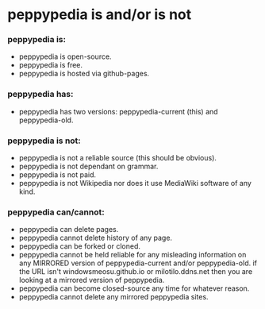 # peppypedia is and/or is not
### peppypedia is:
* peppypedia is open-source.
* peppypedia is free.
* peppypedia is hosted via github-pages.
### peppypedia has:
* peppypedia has two versions: peppypedia-current (this) and peppypedia-old.
### peppypedia is not:
* peppypedia is not a reliable source (this should be obvious).
* peppypedia is not dependant on grammar.
* peppypedia is not paid.
* peppypedia is not Wikipedia nor does it use MediaWiki software of any kind.
### peppypedia can/cannot:
* peppypedia can delete pages.
* peppypedia cannot delete history of any page.
* peppypedia can be forked or cloned.
* peppypedia cannot be held reliable for any misleading information on any MIRRORED version of peppypedia-current and/or peppypedia-old. if the URL isn't windowsmeosu.github.io or milotilo.ddns.net then you are looking at a mirrored version of peppypedia.
* peppypedia can become closed-source any time for whatever reason.
* peppypedia cannot delete any mirrored peppypedia sites.